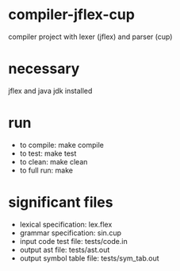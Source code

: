 # compiler-jflex-cup
compiler project with lexer (jflex) and parser (cup)

# necessary
jflex and java jdk installed

# run
- to compile: make compile
- to test: make test
- to clean: make clean
- to full run: make

# significant files
- lexical specification: lex.flex
- grammar specification: sin.cup
- input code test file: tests/code.in 
- output ast file: tests/ast.out 
- output symbol table file: tests/sym_tab.out 
